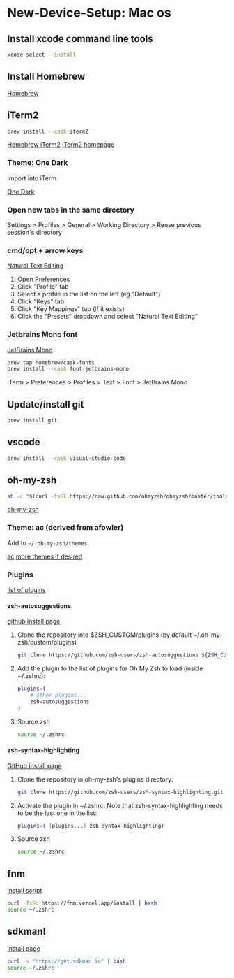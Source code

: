 # New-Device-Setup: Mac os

## Install xcode command line tools
```bash
xcode-select --install
```

## Install Homebrew
[Homebrew](https://brew.sh/)

## iTerm2
```bash
brew install --cask iterm2
```
[Homebrew iTerm2](https://formulae.brew.sh/cask/iterm2)
[iTerm2 homepage](https://iterm2.com/features.html)

### Theme: One Dark
Import into iTerm

[One Dark](./OneDark.itermcolors)

### Open new tabs in the same directory
Settings > Profiles > General > Working Directory > Reuse previous session's directory

### cmd/opt + arrow keys
[Natural Text Editing](https://superuser.com/a/1704086)
1. Open Preferences
2. Click "Profile" tab
3. Select a profile in the list on the left (eg "Default")
4. Click "Keys" tab
5. Click "Key Mappings" tab (if it exists)
6. Click the "Presets" dropdown and select "Natural Text Editing"

### Jetbrains Mono font
[JetBrains Mono](https://github.com/JetBrains/JetBrainsMono)

```bash
brew tap homebrew/cask-fonts
brew install --cask font-jetbrains-mono
```

iTerm > Preferences > Profiles > Text > Font > JetBrains Mono


## Update/install git
```bash
brew install git
```


## vscode
```bash
brew install --cask visual-studio-code
```


## oh-my-zsh
```bash
sh -c "$(curl -fsSL https://raw.github.com/ohmyzsh/ohmyzsh/master/tools/install.sh)"
```
[oh-my-zsh](https://ohmyz.sh/)

### Theme: ac (derived from afowler)
Add to `~/.oh-my-zsh/themes`

[ac](./ac.zsh-theme)
[more themes if desired](https://github.com/mbadolato/iTerm2-Color-Schemes)

### Plugins
[list of plugins](https://github.com/ohmyzsh/ohmyzsh/wiki/Plugins)
#### zsh-autosuggestions
[github install page](https://github.com/zsh-users/zsh-autosuggestions/blob/master/INSTALL.md)

1. Clone the repository into $ZSH_CUSTOM/plugins (by default ~/.oh-my-zsh/custom/plugins)
    ```bash
    git clone https://github.com/zsh-users/zsh-autosuggestions ${ZSH_CUSTOM:-~/.oh-my-zsh/custom}/plugins/zsh-autosuggestions
    ```
2. Add the plugin to the list of plugins for Oh My Zsh to load (inside ~/.zshrc):
    ```bash
    plugins=( 
        # other plugins...
        zsh-autosuggestions
    )
    ```
3. Source zsh
    ```bash
    source ~/.zshrc
    ```
    
#### zsh-syntax-highlighting
[GitHub install page](https://github.com/zsh-users/zsh-syntax-highlighting/blob/master/INSTALL.md#oh-my-zsh)

1. Clone the repository in oh-my-zsh's plugins directory:
    ```bash
    git clone https://github.com/zsh-users/zsh-syntax-highlighting.git ${ZSH_CUSTOM:-~/.oh-my-zsh/custom}/plugins/zsh-syntax-highlighting
    ```
2. Activate the plugin in ~/.zshrc. Note that zsh-syntax-highlighting needs to be the last one in the list:
    ```bash
    plugins=( [plugins...] zsh-syntax-highlighting)
    ```
3. Source zsh
    ```bash
    source ~/.zshrc
    ```
    
    
## fnm
[install script](https://github.com/Schniz/fnm#using-a-script-macoslinux)
```bash
curl -fsSL https://fnm.vercel.app/install | bash
source ~/.zshrc
```


## sdkman!
[install page](https://sdkman.io/install)
```bash
curl -s "https://get.sdkman.io" | bash
source ~/.zshrc
```
